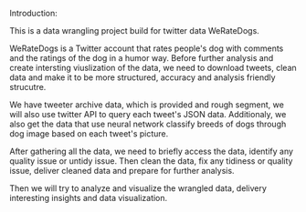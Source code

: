 Introduction:

This is a data wrangling project build for twitter data WeRateDogs. 

WeRateDogs is a Twitter account that rates people's dog with comments and the ratings of the dog in a humor way. Before further analysis and create intersting viuslization of the data, we need to download tweets, clean data and make it to be more structured, accuracy and analysis friendly strucutre.

We have tweeter archive data, which is provided and rough segment, we will also use twitter API to query each tweet's JSON data. Additionaly, we also get the data that use neural network classify breeds of dogs through dog image based on each tweet's picture.

After gathering all the data, we need to briefly access the data, identify any quality issue or untidy issue. Then clean the data, fix any tidiness or quality issue, deliver cleaned data and prepare for further analysis.

Then we will try to analyze and visualize the wrangled data, delivery interesting insights and data visualization.
